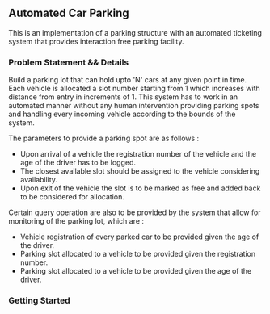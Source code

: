## **Automated Car Parking**
This is an implementation of a parking structure with an automated ticketing system that provides interaction free 
parking facility. 

### **Problem Statement && Details**
Build a parking lot that can hold upto 'N' cars at any given point in time. Each vehicle is allocated a slot number 
starting from 1 which increases with distance from entry in increments of 1. This system has to work in an automated 
manner without any human intervention providing parking spots and handling every incoming vehicle according to the 
bounds of the system.

The parameters to provide a parking spot are as follows :
* Upon arrival of a vehicle the registration number of the vehicle and the age of the driver has to be logged.
* The closest available slot should be assigned to the vehicle considering availability.
* Upon exit of the vehicle the slot is to be marked as free and added back to be considered for allocation.

Certain query operation are also to be provided by the system that allow for monitoring of the parking lot, which are :
* Vehicle registration of every parked car to be provided given the age of the driver.
* Parking slot allocated to a vehicle to be provided given the registration number.
* Parking slot allocated to a vehicle to be provided given the age of the driver.

### **Getting Started**